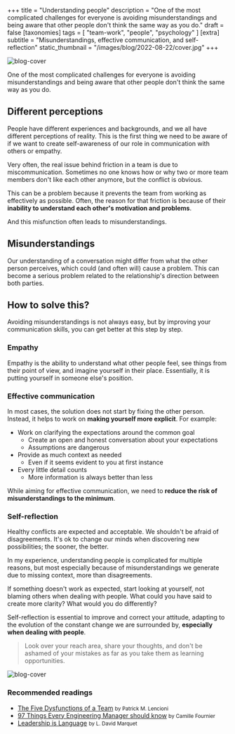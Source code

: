 +++
title = "Understanding people"
description = "One of the most complicated challenges for everyone is avoiding misunderstandings and being aware that other people don't think the same way as you do."
draft = false
[taxonomies]
tags = [ "team-work", "people", "psychology" ]
[extra]
subtitle = "Misunderstandings, effective communication, and self-reflection"
static_thumbnail = "/images/blog/2022-08-22/cover.jpg"
+++

![blog-cover](/images/blog/2022-08-22/cover.jpg)

One of the most complicated challenges for everyone is avoiding misunderstandings and being aware that other people
don't think the same way as you do.

<!-- more -->

## Different perceptions

People have different experiences and backgrounds, and we all have different perceptions of reality. This is the first
thing we need to be aware of if we want to create self-awareness of our role in communication with others or empathy.

Very often, the real issue behind friction in a team is due to miscommunication. Sometimes no one knows how or why two
or more team members don't like each other anymore, but the conflict is obvious. 

This can be a problem because it prevents the team from working as effectively as possible. Often, the reason for that
friction is because of their **inability to understand each other's motivation and problems**.

And this misfunction often leads to misunderstandings.

## Misunderstandings

Our understanding of a conversation might differ from what the other person perceives, which could (and often will)
cause a problem. This can become a serious problem related to the relationship's direction between both parties.

## How to solve this?

Avoiding misunderstandings is not always easy, but by improving your communication skills, you can get better at this
step by step.

### Empathy

Empathy is the ability to understand what other people feel, see things from their point of view, and imagine yourself
in their place. Essentially, it is putting yourself in someone else's position.

### Effective communication

In most cases, the solution does not start by fixing the other person. Instead, it helps to work on **making yourself
more explicit**. For example:

- Work on clarifying the expectations around the common goal
  - Create an open and honest conversation about your expectations
  - Assumptions are dangerous
- Provide as much context as needed
  - Even if it seems evident to you at first instance
- Every little detail counts
  - More information is always better than less

While aiming for effective communication, we need to **reduce the risk of misunderstandings to the minimum**.

### Self-reflection

Healthy conflicts are expected and acceptable. We shouldn't be afraid of disagreements. It's ok to change our minds
when discovering new possibilities; the sooner, the better.

In my experience, understanding people is complicated for multiple reasons, but most especially because of
misunderstandings we generate due to missing context, more than disagreements.

If something doesn't work as expected, start looking at yourself, not blaming others when dealing with people. What
could you have said to create more clarity? What would you do differently?

Self-reflection is essential to improve and correct your attitude, adapting to the evolution of the constant change we
are surrounded by, **especially when dealing with people**.

> Look over your reach area, share your thoughts, and don't be ashamed of your mistakes as far as you take them as
> learning opportunities.

![blog-cover](/images/blog/2022-08-22/footer.jpg)

### Recommended readings

- [The Five Dysfunctions of a Team](/readings/the-five-dysfunctions-of-a-team/) <small>by Patrick M. Lencioni</small>
- [97 Things Every Engineering Manager should know](/readings/97-things-every-em-should-know/) <small>by Camille Fournier</small>
- [Leadership is Language](/readings/leadership-is-language/) <small>by L. David Marquet</small>
